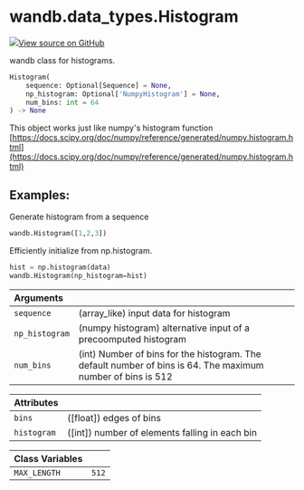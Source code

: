 # wandb.data\_types.Histogram

[![](https://www.tensorflow.org/images/GitHub-Mark-32px.png)View source on GitHub](https://www.github.com/wandb/client/tree/v0.11.1/wandb/sdk/data_types.py#L337-L414)

wandb class for histograms.

```python
Histogram(
    sequence: Optional[Sequence] = None,
    np_histogram: Optional['NumpyHistogram'] = None,
    num_bins: int = 64
) -> None
```

This object works just like numpy's histogram function [https://docs.scipy.org/doc/numpy/reference/generated/numpy.histogram.html](https://docs.scipy.org/doc/numpy/reference/generated/numpy.histogram.html)

## Examples:

Generate histogram from a sequence

```python
wandb.Histogram([1,2,3])
```

Efficiently initialize from np.histogram.

```python
hist = np.histogram(data)
wandb.Histogram(np_histogram=hist)
```

| Arguments |  |
| :--- | :--- |
| `sequence` | \(array\_like\) input data for histogram |
| `np_histogram` | \(numpy histogram\) alternative input of a precoomputed histogram |
| `num_bins` | \(int\) Number of bins for the histogram. The default number of bins is 64. The maximum number of bins is 512 |

| Attributes |  |
| :--- | :--- |
| `bins` | \(\[float\]\) edges of bins |
| `histogram` | \(\[int\]\) number of elements falling in each bin |

| Class Variables |  |
| :--- | :--- |
| `MAX_LENGTH` | `512` |

